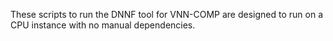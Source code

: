 These scripts to run the DNNF tool for VNN-COMP are designed to run on a CPU instance with no manual dependencies.
